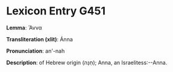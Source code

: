 # Lexicon Entry G451

**Lemma**: Ἄννα

**Transliteration (xlit)**: Ánna

**Pronunciation**: an'-nah

**Description**:
of Hebrew origin (חַנָּה); Anna, an Israelitess:--Anna.
